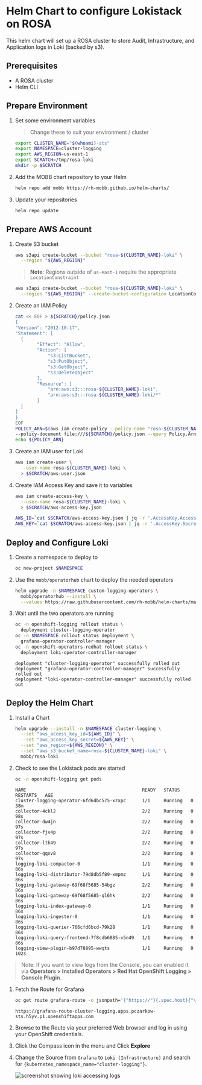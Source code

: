 # Helm Chart to configure Lokistack on ROSA

This helm chart will set up a ROSA cluster to store Audit, Infrastructure, and Application logs in Loki (backed by s3).

## Prerequisites

* A ROSA cluster
* Helm CLI

## Prepare Environment

1. Set some environment variables

    > Change these to suit your environment / cluster

    ```bash
    export CLUSTER_NAME="$(whoami)-sts"
    export NAMESPACE=cluster-logging
    export AWS_REGION=us-east-1
    export SCRATCH=/tmp/rosa-loki
    mkdir -p $SCRATCH
    ```

1. Add the MOBB chart repository to your Helm

    ```bash
    helm repo add mobb https://rh-mobb.github.io/helm-charts/
    ```

1. Update your repositories

    ```bash
    helm repo update
    ```

## Prepare AWS Account

1. Create S3 bucket

    ```bash
    aws s3api create-bucket --bucket "rosa-${CLUSTER_NAME}-loki" \
      --region "${AWS_REGION}"
    ```
    
   > **Note**: Regions outside of ``us-east-1`` require the appropriate ``LocationConstraint``
   
    ```bash
    aws s3api create-bucket --bucket "rosa-${CLUSTER_NAME}-loki" \
      --region "${AWS_REGION}" --create-bucket-configuration LocationConstraint="${AWS_REGION}"
    ```
    
1. Create an IAM Policy

    ```bash
    cat << EOF > ${SCRATCH}/policy.json
    {
    "Version": "2012-10-17",
    "Statement": [
      {
            "Effect": "Allow",
            "Action": [
                "s3:ListBucket",
                "s3:PutObject",
                "s3:GetObject",
                "s3:DeleteObject"
            ],
            "Resource": [
                "arn:aws:s3:::rosa-${CLUSTER_NAME}-loki",
                "arn:aws:s3:::rosa-${CLUSTER_NAME}-loki/*"
            ]
      }
    ]
    }
    EOF
    POLICY_ARN=$(aws iam create-policy --policy-name "rosa-${CLUSTER_NAME}-loki" \
    --policy-document file:///${SCRATCH}/policy.json --query Policy.Arn --output text)
    echo ${POLICY_ARN}
    ```

1. Create an IAM user for Loki

    ```bash
    aws iam create-user \
      --user-name rosa-${CLUSTER_NAME}-loki \
      > $SCRATCH/aws-user.json
   ```

1. Create IAM Access Key and save it to variables

    ```bash
    aws iam create-access-key \
      --user-name rosa-${CLUSTER_NAME}-loki \
      > $SCRATCH/aws-access-key.json

    AWS_ID=`cat $SCRATCH/aws-access-key.json | jq -r '.AccessKey.AccessKeyId'`
    AWS_KEY=`cat $SCRATCH/aws-access-key.json | jq -r '.AccessKey.SecretAccessKey'`
    ```

## Deploy and Configure Loki

1. Create a namespace to deploy to

    ```bash
    oc new-project $NAMESPACE
    ```

1. Use the `mobb/operatorhub` chart to deploy the needed operators

    ```bash
    helm upgrade -n $NAMESPACE custom-logging-operators \
      mobb/operatorhub --install \
      --values https://raw.githubusercontent.com/rh-mobb/helm-charts/main/charts/rosa-loki/files/operatorhub.yaml
    ```

1. Wait until the two operators are running

    ```bash
    oc -n openshift-logging rollout status \
      deployment cluster-logging-operator
    oc -n $NAMESPACE rollout status deployment \
      grafana-operator-controller-manager
    oc -n openshift-operators-redhat rollout status \
      deployment loki-operator-controller-manager
    ```

    ```
    deployment "cluster-logging-operator" successfully rolled out
    deployment "grafana-operator-controller-manager" successfully rolled out
    deployment "loki-operator-controller-manager" successfully rolled out
    ```

## Deploy the Helm Chart

1. Install a Chart

    ```bash
    helm upgrade --install -n $NAMESPACE cluster-logging \
      --set "aws_access_key_id=${AWS_ID}" \
      --set "aws_access_key_secret=${AWS_KEY}" \
      --set "aws_region=${AWS_REGION}" \
      --set "aws_s3_bucket_name=rosa-${CLUSTER_NAME}-loki" \
      mobb/rosa-loki
    ```

1. Check to see the Lokistack pods are started

    ```bash
    oc -n openshift-logging get pods
    ```

    ```
    NAME                                           READY   STATUS    RESTARTS   AGE
    cluster-logging-operator-6fd6dbc575-xzxpc      1/1     Running   0          38m
    collector-4ckl2                                2/2     Running   0          98s
    collector-dw4jn                                2/2     Running   0          97s
    collector-fjv4p                                2/2     Running   0          97s
    collector-lth49                                2/2     Running   0          97s
    collector-qqxv8                                2/2     Running   0          97s
    logging-loki-compactor-0                       1/1     Running   0          86s
    logging-loki-distributor-79d8db5f89-xmpmz      1/1     Running   0          86s
    logging-loki-gateway-69f68f5685-54bgz          2/2     Running   0          86s
    logging-loki-gateway-69f68f5685-ql6hk          2/2     Running   0          86s
    logging-loki-index-gateway-0                   1/1     Running   0          86s
    logging-loki-ingester-0                        1/1     Running   0          86s
    logging-loki-querier-766cfd6bcd-79k28          1/1     Running   0          86s
    logging-loki-query-frontend-7f8cdb6885-x5n49   1/1     Running   0          86s
    logging-view-plugin-b97d78895-wwqts            1/1     Running   0          102s
    ```

> Note: If you want to view logs from the Console, you can enabled it via **Operators > Installed Operators > Red Hat OpenShift Logging > Console Plugin**.

1. Fetch the Route for Grafana

    ```bash
    oc get route grafana-route -o jsonpath='{"https://"}{.spec.host}{"\n"}'
    ```

    ```
    https://grafana-route-cluster-logging.apps.pczarkow-sts.h5yv.p1.openshiftapps.com
    ```

1. Browse to the Route via your preferred Web browser and log in using your OpenShift credentials.

1. Click the Compass icon in the menu and Click **Explore**

1. Change the Source from `Grafana` to `Loki (Infrastructure)` and search for `{kubernetes_namespace_name="cluster-logging"}`.

    ![screenshot showing loki accessing logs](./files/loki-logs.png)
